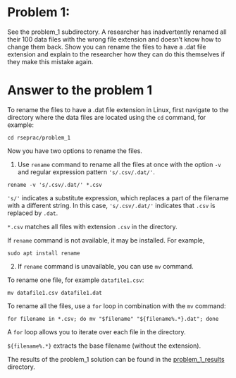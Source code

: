 # Problem 1:
See the problem_1 subdirectory.
A researcher has inadvertently renamed all their 100 data files with the wrong file extension and doesn’t know how to change them back.
Show you can rename the files to have a .dat file extension and explain to the researcher how they can do this themselves if they make this mistake again.

# Answer to the problem 1

To rename the files to have a .dat file extension in Linux, first navigate to the directory where the data files are located using the `cd` command, for example:

```
cd rseprac/problem_1
```

Now you have two options to rename the files.

1. Use `rename` command to rename all the files at once with the option `-v` and regular expression pattern `'s/.csv/.dat/'`.

```
rename -v 's/.csv/.dat/' *.csv 
```
`'s/'` indicates a substitute expression, which replaces a part of the filename with a different string. 
In this case, `'s/.csv/.dat/'` indicates that `.csv` is replaced by `.dat`. 

`*.csv` matches all files with extension `.csv` in the directory.

If `rename` command is not available, it may be installed. For example, 

```
sudo apt install rename
```


2. If `rename` command is unavailable, you can use `mv` command. 

To rename one file, for example `datafile1.csv`:

```
mv datafile1.csv datafile1.dat
```

To rename all the files, use a `for` loop in combination with the `mv` command:

```
for filename in *.csv; do mv "$filename" "${filename%.*}.dat"; done
```

A `for` loop allows you to iterate over each file in the directory.

`${filename%.*}` extracts the base filename (without the extension).

The results of the problem_1 solution can be found in the [problem_1_results](/problem_1_results) directory.
